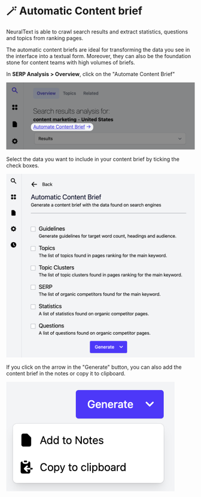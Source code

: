 # 🪄 Automatic Content brief

NeuralText is able to crawl search results and extract statistics, questions and topics from ranking pages.

The automatic content briefs are ideal for transforming the data you see in the interface into a textual form. Moreover, they can also be the foundation stone for content teams with high volumes of briefs.

In **SERP Analysis > Overview**, click on the "Automate Content Brief"

![](<../../../.gitbook/assets/CleanShot 2022-06-23 at 18.41.57@2x.png>)

Select the data you want to include in your content brief by ticking the check boxes.

![](<../../../.gitbook/assets/CleanShot 2022-06-23 at 18.49.37@2x.png>)

If you click on the arrow in the "Generate" button, you can also add the content brief in the notes or copy it to clipboard.

![](<../../../.gitbook/assets/CleanShot 2022-06-23 at 18.54.21@2x.png>)
